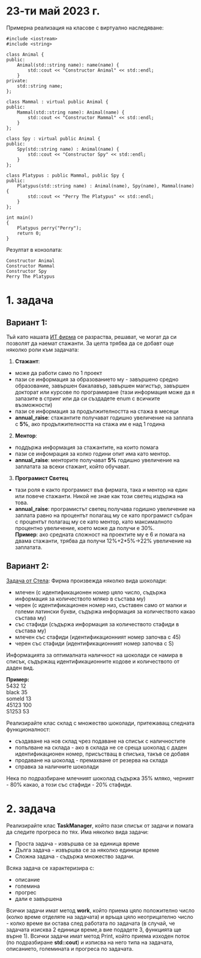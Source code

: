 # 23-ти май 2023 г.

Примерна реализация на класове с виртуално наследяване:
```
#include <iostream>
#include <string>

class Animal {
public:
    Animal(std::string name): name(name) {
        std::cout << "Constructor Animal" << std::endl;
    }
private:
    std::string name;
};

class Mammal : virtual public Animal {
public:
    Mammal(std::string name): Animal(name) {
        std::cout << "Constructor Mammal" << std::endl;
    }
};

class Spy : virtual public Animal {
public:
    Spy(std::string name) : Animal(name) {
        std::cout << "Constructor Spy" << std::endl;
    }
};

class Platypus : public Mammal, public Spy {
public:
    Platypus(std::string name) : Animal(name), Spy(name), Mammal(name) {
        std::cout << "Perry The Platypus" << std::endl;
    }
};

int main()
{
    Platypus perry("Perry");
	return 0;
}
```
Резултат в конзолата:
```
Constructor Animal
Constructor Mammal
Constructor Spy
Perry The Platypus
```


# 1. задача
## Вариант 1:

Тъй като нашата [ИТ фирма](https://github.com/ivkaradzhova/FMI_OOP_2022-23/blob/master/09.Virtual_Functions/Tasks.md#2-%D0%B7%D0%B0%D0%B4%D0%B0%D1%87%D0%B0) се разраства, решават, че могат да си позволят да наемат стажанти. За целта трябва да се добавт още няколко роли към задачата:  
1. **Стажант**:
- може да работи само по 1 проект
- пази се информация за образованието му - завършено средно образование, завършен бакалавър, завършен магистър, завършен докторат или курсове по програмиране (тази информация може да я запазите в стринг или да си създадете enum с всичките възможности)
- пази се информация за продължителността на стажа в месеци
- **annual_raise**: стажантите получават годишно увеличение на заплата с **5%**, ако продължителността на стажа им е над 1 година
2. **Ментор**:
- поддържа информация за стажантите, на които помага
- пази се инфомрация за колко години опит има като ментор.
- **annual_raise**: менторите получават **5%** годишно увеличение на заплатата за всеки стажант, който обучават.  

3. **Програмист Светец**
- тази роля е както програмист във фирмата, така и ментор на един или повече стажанти. Никой не знае как този светец издържа на това. 
- **annual_raise**: програмистът светец получава годишно увеличение на заплата равно на процентът полагащ му се като програмист събран с процентът полагащ му се като ментор, като максималното процентно увеличение, което може да получи е 30%.  
**Пример**: ако средната сложност на проектите му е 6 и помага на двама стажанти, трябва да получи 12%+2*5%->22% увеличение на заплатата.  

## Вариант 2:
[Задача от Стела](https://github.com/ariolandi):
Фирма произвежда няколко вида шоколади:
- млечен (с идентификационен номер цяло число, съдържа информация за количеството мляко в състава му)
- черен (с идентификационен номер низ, съставен само от малки и големи латински букви, съдържа информация за количеството какао състава му)
- със стафиди (съдържа информация за количеството стафиди в състава му)
- млечен със стафиди (идентификационният номер започва с 45)
- черен със стафиди (идентификационният номер започва с S)

Информацията за оптималната наличност на шоколади се намира в списък, съдържащ идентификационните кодове и количеството от даден вид.

**Пример:**    
5432 12    
black 35     
someld 13     
45123 100     
S1253 53     
     

Реализирайте клас склад с множество шоколади, притежаващ следната функционалност:
- създаване на нов склад чрез подаване на списък с наличностите
- попълване на склада - ако в склада не се среща шоколад с даден идентификационен номер, присъстващ в списъка, такъв се добавя
- продаване на шоколад - премахване от резерва на склада
- справка за наличните шоколади
      
Нека по подразбиране млечният шоколад съдържа 35% мляко, черният - 80% какао, а този със стафиди - 20% стафиди.

# 2. задача
Реализирайте клас **TaskManager**, който пази списък от задачи и помага да следите прогреса по тях. Има няколко вида задачи:

- Проста задача - извършва се за единица време    
- Дълга задача - извършва се за няколко единици време    
- Сложна задача - съдържа множество задачи.   

Всяка задача се характеризира с:

- описание
- големина
- прогрес
- дали е завършена
     

Всички задачи имат метод **work**, който приема цяло положително число (колко време отделяте на задачата) и връща цяло неотрицателно число - колко време ви остава след работата по задачата (в случай, че задачата изисква 2 единици време,а вие подадете 3, функцията ще върне 1). Всички задачи имат метод Print, който приема изходен поток (по подразбиране **std::cout**) и изписва на него типа на задачата, описанието, големината и прогреса по задачата.